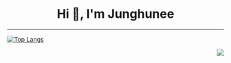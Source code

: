 <h1 align="center">Hi 👋, I'm Junghunee</h1>

---

[![Top Langs](https://github-readme-stats.vercel.app/api/top-langs/?username=cjswovkdnj12@naver.com)](https://github.com/cjswovkdnj12@naver.com/github-readme-stats)

<a href="https://solved.ac/cjswovkdnj12"><img align="right" src="http://mazassumnida.wtf/api/v2/generate_badge?boj=cjswovkdnj12&theme=dark"/></a>
